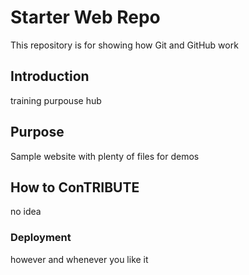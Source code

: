 # Starter Web Repo

This repository is for showing how Git and GitHub work

## Introduction

training purpouse hub

## Purpose

Sample website with plenty of files for demos

## How to ConTRIBUTE

no idea

### Deployment

however and whenever you like it